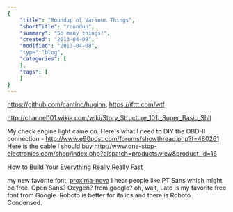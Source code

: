 ```yaml
---
{
    "title": "Roundup of Various Things",
    "shortTitle": "roundup",
    "summary": "So many things!",
    "created": "2013-04-08",
    "modified": "2013-04-08",
    "type":"blog",
    "categories": [
    ],
    "tags": [
    ]
}
---
```

<https://github.com/cantino/huginn>, <https://ifttt.com/wtf>

<http://channel101.wikia.com/wiki/Story_Structure_101:_Super_Basic_Shit>

My check engine light came on. Here's what I need to DIY the OBD-II connection - <http://www.e90post.com/forums/showthread.php?t=480261>
Here is the cable I should buy <http://www.one-stop-electronics.com/shop/index.php?dispatch=products.view&product_id=16>

[How to Build Your Everything Really Really Fast](http://www.instructables.com/id/How-to-Build-your-Everything-Really-Really-Fast/)

my new favorite font, [proxima-nova](http://www.marksimonson.com/fonts/view/proxima-nova) I hear people like PT Sans which might be free. Open Sans? Oxygen? from google? oh, wait, Lato is my favorite free font from Google. Roboto is better for italics and there is Roboto Condensed.